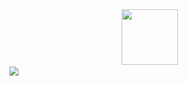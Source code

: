 <div id="header" align="center">
  <img src="https://media.giphy.com/media/du3J3cXyzhj75IOgvA/giphy.gif" width="100"/>
  <img src="https://komarev.com/ghpvc/?username=RobinAlonzo&style=flat-square&color=blue" alt=""/>
</div>

<div id="counter" alignt="center">
  <img src="https://komarev.com/ghpvc/?username=your-github-username&style=flat-square&color=blue"/>
</div>





